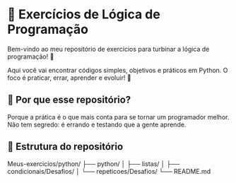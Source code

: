 # 🧠 Exercícios de Lógica de Programação

Bem-vindo ao meu repositório de exercícios para turbinar a lógica de programação! 🚀

Aqui você vai encontrar códigos simples, objetivos e práticos em Python. O foco é praticar, errar, aprender e evoluir! 💪

## 📌 Por que esse repositório?

Porque a prática é o que mais conta para se tornar um programador melhor. Não tem segredo: é errando e testando que a gente aprende.

## 📂 Estrutura do repositório

Meus-exercicios/python/
├── python/
│   ├── listas/
│   ├── condicionais/Desafios/
│   └── repeticoes/Desafios/
└── README.md
